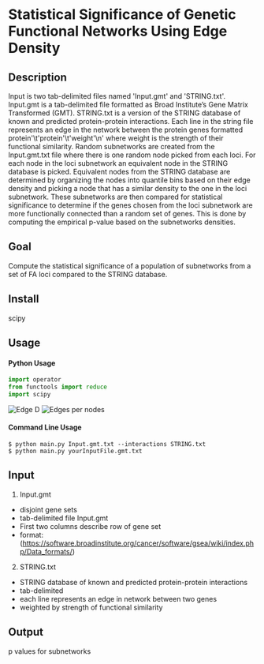 # Statistical Significance of Genetic Functional Networks Using Edge Density 

## Description
Input is two tab-delimited files named 'Input.gmt' and 'STRING.txt'. Input.gmt is a 
tab-delimited file formatted as Broad Institute’s Gene Matrix Transformed (GMT). STRING.txt 
is a version of the STRING database of known and predicted protein-protein interactions. 
Each line in the string file represents an edge in the network between the protein genes 
formatted protein'\t'protein'\t'weight'\n' where weight is the strength of their functional 
similarity. 
Random subnetworks are created from the Input.gmt.txt file where there is one random node
picked from each loci. For each node in the loci subnetwork an equivalent node in the 
STRING database is picked. Equivalent nodes from the STRING database are determined by 
organizing the nodes into quantile bins based on their edge density and picking a node 
that has a similar density to the one in the loci subnetwork.
These subnetworks are then compared for statistical significance to determine if the genes
chosen from the loci subnetwork are more functionally connected than a random set of genes.
This is done by computing the empirical p-value based on the subnetworks densities.

## Goal
Compute the statistical significance of a population of subnetworks from a 
set of FA loci compared to the STRING database. 

## Install
scipy

## Usage
#### Python Usage
```python
import operator
from functools import reduce
import scipy
```
![Edge D](https://user-images.githubusercontent.com/22487858/137661678-cd0c0dc0-4d54-464b-87da-6f06d4db9bd6.png)
![Edges per nodes](https://user-images.githubusercontent.com/22487858/137661693-57dc8b4d-4611-4668-b0fe-0042d407f476.png)


#### Command Line Usage
```commandline
$ python main.py Input.gmt.txt --interactions STRING.txt 
$ python main.py yourInputFile.gmt.txt
```

## Input
1. Input.gmt
- disjoint gene sets
- tab-delimited file Input.gmt
- First two columns describe row of gene set
- format: (https://software.broadinstitute.org/cancer/software/gsea/wiki/index.php/Data_formats/)
2. STRING.txt
- STRING database of known and predicted protein-protein interactions
- tab-delimited
- each line represents an edge in network between two genes
- weighted by strength of functional similarity

## Output
p values for subnetworks

